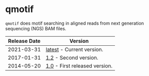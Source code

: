 # qmotif

`qmotif` does motif searching in 
aligned reads from next generation sequencing (NGS) BAM files.

Release Date | Version
------------ | --------
2021-03-31   | [latest](qmotif) - Current version.
2017-01-31   | [1.2](qmotif_1_2) - Second version.
2014-05-20   | [1.0](qmotif_1_0) - First released version.
